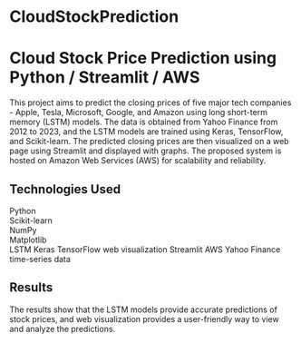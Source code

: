 # CloudStockPrediction

# Cloud Stock Price Prediction using Python / Streamlit / AWS

This project aims to predict the closing prices of five major tech companies - Apple, Tesla, Microsoft, Google, and Amazon using long short-term memory (LSTM) models. The data is obtained from Yahoo Finance from 2012 to 2023, and the LSTM models are trained using Keras, TensorFlow, and Scikit-learn. The predicted closing prices are then visualized on a web page using Streamlit and displayed with graphs. The proposed system is hosted on Amazon Web Services (AWS) for scalability and reliability.

## Technologies Used
Python  
Scikit-learn  
NumPy  
Matplotlib  
LSTM
Keras
TensorFlow 
web visualization
Streamlit
AWS
Yahoo Finance
time-series data


## Results

The results show that the LSTM models provide accurate predictions of stock prices, and web visualization provides a user-friendly way to view and analyze the predictions.